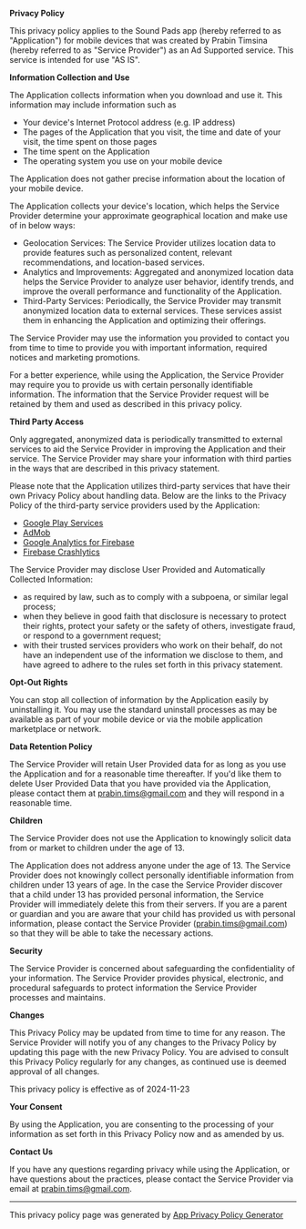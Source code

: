 **Privacy Policy**

This privacy policy applies to the Sound Pads app (hereby referred to as "Application") for mobile devices that was
created by Prabin Timsina (hereby referred to as "Service Provider") as an Ad Supported service. This service is
intended for use "AS IS".

**Information Collection and Use**

The Application collects information when you download and use it. This information may include information such as

* Your device's Internet Protocol address (e.g. IP address)
* The pages of the Application that you visit, the time and date of your visit, the time spent on those pages
* The time spent on the Application
* The operating system you use on your mobile device

The Application does not gather precise information about the location of your mobile device.

The Application collects your device's location, which helps the Service Provider determine your approximate
geographical location and make use of in below ways:

* Geolocation Services: The Service Provider utilizes location data to provide features such as personalized content,
  relevant recommendations, and location-based services.
* Analytics and Improvements: Aggregated and anonymized location data helps the Service Provider to analyze user
  behavior, identify trends, and improve the overall performance and functionality of the Application.
* Third-Party Services: Periodically, the Service Provider may transmit anonymized location data to external services.
  These services assist them in enhancing the Application and optimizing their offerings.

The Service Provider may use the information you provided to contact you from time to time to provide you with important
information, required notices and marketing promotions.

For a better experience, while using the Application, the Service Provider may require you to provide us with certain
personally identifiable information. The information that the Service Provider request will be retained by them and used
as described in this privacy policy.

**Third Party Access**

Only aggregated, anonymized data is periodically transmitted to external services to aid the Service Provider in
improving the Application and their service. The Service Provider may share your information with third parties in the
ways that are described in this privacy statement.

Please note that the Application utilizes third-party services that have their own Privacy Policy about handling data.
Below are the links to the Privacy Policy of the third-party service providers used by the Application:

* [Google Play Services](https://www.google.com/policies/privacy/)
* [AdMob](https://support.google.com/admob/answer/6128543?hl=en)
* [Google Analytics for Firebase](https://firebase.google.com/support/privacy)
* [Firebase Crashlytics](https://firebase.google.com/support/privacy/)

The Service Provider may disclose User Provided and Automatically Collected Information:

* as required by law, such as to comply with a subpoena, or similar legal process;
* when they believe in good faith that disclosure is necessary to protect their rights, protect your safety or the
  safety of others, investigate fraud, or respond to a government request;
* with their trusted services providers who work on their behalf, do not have an independent use of the information we
  disclose to them, and have agreed to adhere to the rules set forth in this privacy statement.

**Opt-Out Rights**

You can stop all collection of information by the Application easily by uninstalling it. You may use the standard
uninstall processes as may be available as part of your mobile device or via the mobile application marketplace or
network.

**Data Retention Policy**

The Service Provider will retain User Provided data for as long as you use the Application and for a reasonable time
thereafter. If you'd like them to delete User Provided Data that you have provided via the Application, please contact
them at prabin.tims@gmail.com and they will respond in a reasonable time.

**Children**

The Service Provider does not use the Application to knowingly solicit data from or market to children under the age of
13.

The Application does not address anyone under the age of 13. The Service Provider does not knowingly collect personally
identifiable information from children under 13 years of age. In the case the Service Provider discover that a child
under 13 has provided personal information, the Service Provider will immediately delete this from their servers. If you
are a parent or guardian and you are aware that your child has provided us with personal information, please contact the
Service Provider (prabin.tims@gmail.com) so that they will be able to take the necessary actions.

**Security**

The Service Provider is concerned about safeguarding the confidentiality of your information. The Service Provider
provides physical, electronic, and procedural safeguards to protect information the Service Provider processes and
maintains.

**Changes**

This Privacy Policy may be updated from time to time for any reason. The Service Provider will notify you of any changes
to the Privacy Policy by updating this page with the new Privacy Policy. You are advised to consult this Privacy Policy
regularly for any changes, as continued use is deemed approval of all changes.

This privacy policy is effective as of 2024-11-23

**Your Consent**

By using the Application, you are consenting to the processing of your information as set forth in this Privacy Policy
now and as amended by us.

**Contact Us**

If you have any questions regarding privacy while using the Application, or have questions about the practices, please
contact the Service Provider via email at prabin.tims@gmail.com.

* * *

This privacy policy page was generated
by [App Privacy Policy Generator](https://app-privacy-policy-generator.nisrulz.com/)
